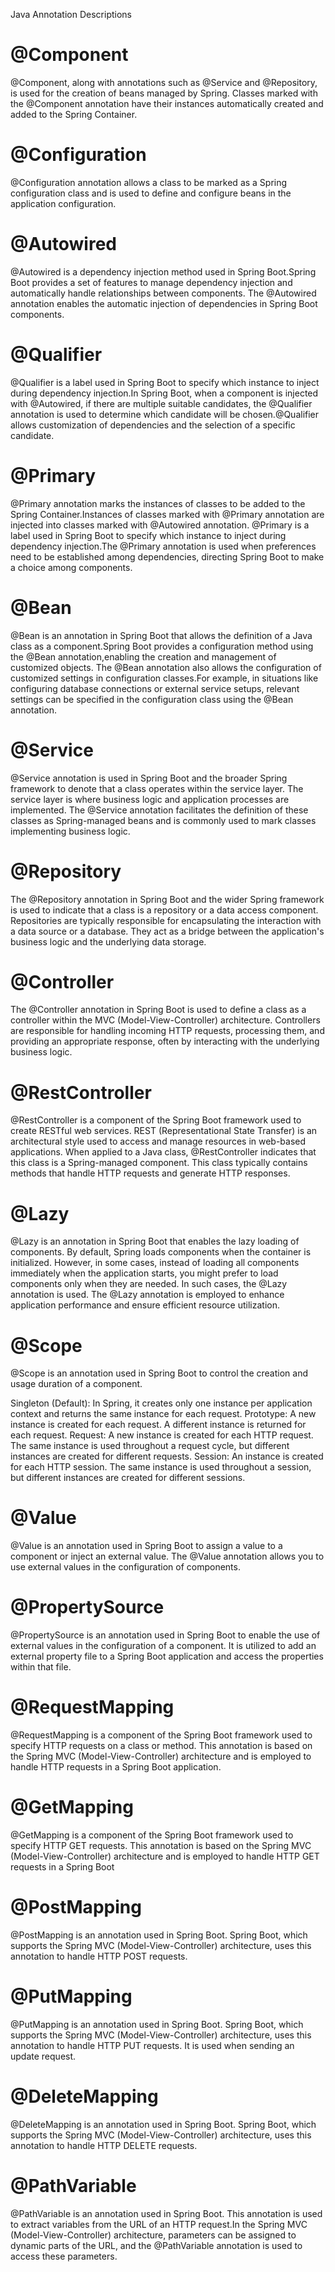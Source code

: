 Java Annotation Descriptions

# @Component
@Component, along with annotations such as @Service and @Repository, is used for the creation of beans managed by Spring.
Classes marked with the @Component annotation have their instances automatically created and added to the Spring Container.

# @Configuration
@Configuration annotation allows a class to be marked as a Spring configuration class and is used to define and configure beans in the application configuration.

# @Autowired
@Autowired is a dependency injection method used in Spring Boot.Spring Boot provides a set of features to manage dependency injection and automatically handle relationships between components. 
The @Autowired annotation enables the automatic injection of dependencies in Spring Boot components.

# @Qualifier
@Qualifier is a label used in Spring Boot to specify which instance to inject during dependency injection.In Spring Boot, when a component is injected with @Autowired, if there are multiple suitable candidates, 
the @Qualifier annotation is used to determine which candidate will be chosen.@Qualifier allows customization of dependencies and the selection of a specific candidate.

# @Primary
@Primary annotation marks the instances of classes to be added to the Spring Container.Instances of classes marked with @Primary annotation are injected into classes marked with @Autowired annotation. @Primary is a label used in 
Spring Boot to specify which instance to inject during dependency injection.The @Primary annotation is used when preferences need to be established among dependencies, directing Spring Boot to make a choice among components.

# @Bean
@Bean is an annotation in Spring Boot that allows the definition of a Java class as a component.Spring Boot provides a configuration method using the @Bean annotation,enabling the creation and management of customized objects.
The @Bean annotation also allows the configuration of customized settings in configuration classes.For example, in situations like configuring database connections or external service setups, 
relevant settings can be specified in the configuration class using the @Bean annotation.

# @Service
@Service annotation is used in Spring Boot and the broader Spring framework to denote that a class operates within the service layer. The service layer is where business logic and application processes are implemented.
The @Service annotation facilitates the definition of these classes as Spring-managed beans and is commonly used to mark classes implementing business logic.

# @Repository
The @Repository annotation in Spring Boot and the wider Spring framework is used to indicate that a class is a repository or a data access component. Repositories are typically responsible for encapsulating 
the interaction with a data source or a database. They act as a bridge between the application's business logic and the underlying data storage.

# @Controller
The @Controller annotation in Spring Boot is used to define a class as a controller within the MVC (Model-View-Controller) architecture. Controllers are responsible for handling incoming HTTP requests, processing them,
and providing an appropriate response, often by interacting with the underlying business logic.

# @RestController
@RestController is a component of the Spring Boot framework used to create RESTful web services. REST (Representational State Transfer) is an architectural style used to access and manage resources in web-based applications.
When applied to a Java class, @RestController indicates that this class is a Spring-managed component. This class typically contains methods that handle HTTP requests and generate HTTP responses.

# @Lazy
@Lazy is an annotation in Spring Boot that enables the lazy loading of components. By default, Spring loads components when the container is initialized. However, in some cases, instead of loading all components immediately 
when the application starts, you might prefer to load components only when they are needed. In such cases, the @Lazy annotation is used. The @Lazy annotation is employed to enhance application 
performance and ensure efficient resource utilization.

# @Scope
@Scope is an annotation used in Spring Boot to control the creation and usage duration of a component.

Singleton (Default): In Spring, it creates only one instance per application context and returns the same instance for each request.
Prototype: A new instance is created for each request. A different instance is returned for each request.
Request: A new instance is created for each HTTP request. The same instance is used throughout a request cycle, but different instances are created for different requests.
Session: An instance is created for each HTTP session. The same instance is used throughout a session, but different instances are created for different sessions.

# @Value
@Value is an annotation used in Spring Boot to assign a value to a component or inject an external value. The @Value annotation allows you to use external values in the configuration of components.

# @PropertySource
@PropertySource is an annotation used in Spring Boot to enable the use of external values in the configuration of a component. It is utilized to add an external property file to a Spring Boot application and access the properties within that file.

# @RequestMapping
@RequestMapping is a component of the Spring Boot framework used to specify HTTP requests on a class or method. This annotation is based on the Spring MVC (Model-View-Controller) architecture and is employed to handle 
HTTP requests in a Spring Boot application.

# @GetMapping
@GetMapping is a component of the Spring Boot framework used to specify HTTP GET requests. This annotation is based on the Spring MVC (Model-View-Controller) architecture and is employed to handle HTTP GET requests in a Spring Boot 

# @PostMapping
@PostMapping is an annotation used in Spring Boot. Spring Boot, which supports the Spring MVC (Model-View-Controller) architecture, uses this annotation to handle HTTP POST requests.

# @PutMapping
@PutMapping is an annotation used in Spring Boot. Spring Boot, which supports the Spring MVC (Model-View-Controller) architecture, uses this annotation to handle HTTP PUT requests. It is used when sending an update request.

# @DeleteMapping
@DeleteMapping is an annotation used in Spring Boot. Spring Boot, which supports the Spring MVC (Model-View-Controller) architecture, uses this annotation to handle HTTP DELETE requests.

# @PathVariable
@PathVariable is an annotation used in Spring Boot. This annotation is used to extract variables from the URL of an HTTP request.In the Spring MVC (Model-View-Controller) architecture, parameters can be assigned to dynamic parts of the URL, 
and the @PathVariable annotation is used to access these parameters.





